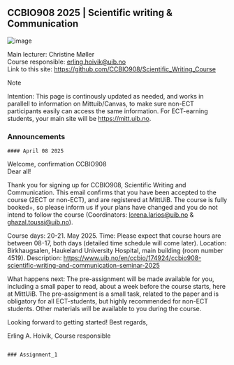 ## CCBIO908 2025 | Scientific writing & Communication
![image](https://github.com/user-attachments/assets/d94b8be9-b838-4923-b917-d8233d11ba60)

Main lecturer: Christine Møller          
Course responsible: erling.hoivik@uib.no                 
Link to this site: https://github.com/CCBIO908/Scientific_Writing_Course     

> [!NOTE]         
> Intention: This page is continously updated as needed, and works in parallell to information on Mittuib/Canvas, to make sure non-ECT participants easily can access the same information. For ECT-earning students, your main site will be https://mitt.uib.no.     

### Announcements

```
#### April 08 2025
```     
Welcome, confirmation CCBIO908  
Dear all! 

Thank you for signing up for CCBIO908, Scientific Writing and Communication.
This email confirms that you have been accepted to the course (2ECT or non-ECT), and are registered at MittUiB.
The course is fully booked+, so please inform us if your plans have changed and you do not intend to follow the course (Coordinators: lorena.larios@uib.no & ghazal.toussi@uib.no). 

Course days: 20-21. May 2025.
Time: Please expect that course hours are between 08-17, both days (detailed time schedule will come later). 
Location: Birkhaugsalen, Haukeland University Hospital, main building (room number 4519).
Description: https://www.uib.no/en/ccbio/174924/ccbio908-scientific-writing-and-communication-seminar-2025

What happens next: The pre-assignment will be made available for you, including a small paper to read, about a week before the course starts, here at MittUiB. The pre-assignment is a small task, related to the paper and is obligatory for all ECT-students, but highly recommended for non-ECT students.
Other materials will be available to you during the course.

Looking forward to getting started!
Best regards,

Erling A. Hoivik,
Course responsible
```

### Assignment_1
 





